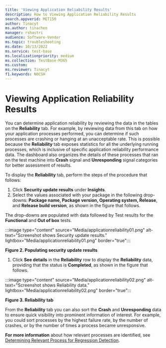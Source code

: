 ```yaml
---
title: 'Viewing Application Reliability Results'
description: How to Viewing Application Reliability Results
search.appverid: MET150
author: Tinacyt
ms.author: tinachen
manager: rshastri
audience: Software-Vendor
ms.topic: troubleshooting
ms.date: 10/13/2022
ms.service: test-base
ms.localizationpriority: medium
ms.collection: TestBase-M365
ms.custom:
ms.reviewer: Tinacyt
f1.keywords: NOCSH
---
```


# Viewing Application Reliability Results

You can determine application reliability by reviewing the data in the tables on the **Reliability** tab. For example, by reviewing data from this tab on how your application processes performed, you can determine if such processes are crashing or hanging at an unacceptable rate. This is possible because the **Reliability** tab exposes statistics for all the underlying running processes, which is inclusive of specific application reliability performance data. The dashboard also organizes the details of these processes that ran on the test machine into **Crash** signal and **Unresponding** signal categories for better assessment of results.

To display the **Reliability** tab, perform the steps of the procedure that follows:

1. Click **Security update results** under **Insights**.
1. Select the values associated with your package in the following drop-downs: **Package name, Package version, Operating system, Release**, and **Release build version**, as shown in the figure that follows.

The drop-downs are populated with data followed by Test results for the **Functional** and **Out of box** tests.

:::image type="content" source="Media/applicationreliability01.png" alt-text="Screenshot shows Security update results." lightbox="Media/applicationreliability01.png" border="true":::

**Figure 2. Populating security update results**

1. Click **See details** in the **Reliability** row to display the **Reliability** data, providing that the status is **Completed**, as shown in the figure that follows.

:::image type="content" source="Media/applicationreliability02.png" alt-text="Screenshot shows Reliability data." lightbox="Media/applicationreliability02.png" border="true":::

**Figure 3. Reliability tab**

From the **Reliability** tab you can also sort the **Crash** and **Unresponding** data to ensure quick visibility into prominent information of interest. For example, you could sort processes by the highest failure rate, by the number of crashes, or by the number of times a process became unresponsive.

**For more information** about how relevant processes are identified, see [Determining Relevant Process for Regression Detection](determine-relevant-processes-regression-detection.md).
